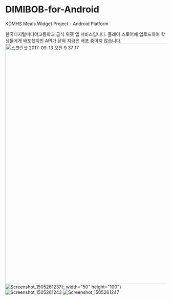 # DIMIBOB-for-Android
KDMHS Meals Widget Project - Android Platform

한국디지털미디어고등학교 급식 위젯 앱 서비스입니다.
플레이 스토어에 업로드하여 학생들에게 배포했지만 API가 닫혀 지금은 배포 중이지 않습니다.
<img width="750" alt="스크린샷 2017-09-13 오전 9 37 17" src="https://user-images.githubusercontent.com/15646373/191774348-144dc578-0ac1-4212-a7c2-4ef2befc5a7f.png">
![Screenshot_1505261237](https://user-images.githubusercontent.com/15646373/191774391-7f239fc2-19ac-48cc-bfeb-c392f00c963a.png){: width="50" height="100"}
![Screenshot_1505261243](https://user-images.githubusercontent.com/15646373/191774403-127e6306-1522-4c8c-8967-aedbea5fe8ab.png)
![Screenshot_1505261247](https://user-images.githubusercontent.com/15646373/191774410-cc5b74ca-b80c-4e62-957a-3f97172f95a5.png)
